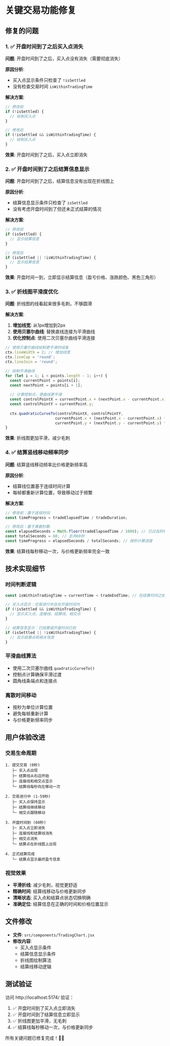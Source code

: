 # 关键交易功能修复

## 修复的问题

### 1. ✅ 开盘时间到了之后买入点消失
**问题**: 开盘时间到了之后，买入点没有消失（需要彻底消失）

**原因分析**: 
- 买入点显示条件只检查了 `!isSettled`
- 没有检查交易时间 `isWithinTradingTime`

**解决方案**:
```javascript
// 修改前
if (!isSettled) {
  // 绘制买入点
}

// 修改后
if (!isSettled && isWithinTradingTime) {
  // 绘制买入点
}
```

**效果**: 开盘时间到了之后，买入点立即消失

### 2. ✅ 开盘时间到了之后结算信息显示
**问题**: 开盘时间到了之后，结算信息没有出现在折线图上

**原因分析**: 
- 结算信息显示条件只检查了 `isSettled`
- 没有考虑开盘时间到了但还未正式结算的情况

**解决方案**:
```javascript
// 修改前
if (isSettled) {
  // 显示结算信息
}

// 修改后
if (isSettled || !isWithinTradingTime) {
  // 显示结算信息
}
```

**效果**: 开盘时间一到，立即显示结算信息（盈亏价格、涨跌颜色、黑色三角形）

### 3. ✅ 折线图平滑度优化
**问题**: 折线图的线看起来很多毛刺，不够圆滑

**解决方案**:
1. **增加线宽**: 从1px增加到2px
2. **使用贝塞尔曲线**: 替换直线连接为平滑曲线
3. **优化控制点**: 使用二次贝塞尔曲线平滑连接

```javascript
// 使用贝塞尔曲线绘制更平滑的线条
ctx.lineWidth = 2; // 增加线宽
ctx.lineCap = 'round';
ctx.lineJoin = 'round';

// 绘制平滑曲线
for (let i = 1; i < points.length - 1; i++) {
  const currentPoint = points[i];
  const nextPoint = points[i + 1];
  
  // 计算控制点，使曲线更平滑
  const controlPointX = currentPoint.x + (nextPoint.x - currentPoint.x) * 0.5;
  const controlPointY = currentPoint.y;
  
  ctx.quadraticCurveTo(controlPointX, controlPointY, 
                      currentPoint.x + (nextPoint.x - currentPoint.x) * 0.5, 
                      currentPoint.y + (nextPoint.y - currentPoint.y) * 0.5);
}
```

**效果**: 折线图更加平滑，减少毛刺

### 4. ✅ 结算竖线移动频率同步
**问题**: 结算竖线移动频率比价格更新频率高

**原因分析**: 
- 结算线位置基于连续时间计算
- 每帧都重新计算位置，导致移动过于频繁

**解决方案**:
```javascript
// 修改前：基于连续时间
const timeProgress = tradeElapsedTime / tradeDuration;

// 修改后：基于离散秒数
const elapsedSeconds = Math.floor(tradeElapsedTime / 1000); // 已过去的秒数
const totalSeconds = 60; // 总共60秒
const timeProgress = elapsedSeconds / totalSeconds; // 按秒计算进度
```

**效果**: 结算线每秒移动一次，与价格更新频率完全一致

## 技术实现细节

### 时间判断逻辑
```javascript
const isWithinTradingTime = currentTime < tradeEndTime; // 在结算时间之前

// 买入点显示：交易进行中且在开盘时间内
if (!isSettled && isWithinTradingTime) {
  // 显示买入点、连接线、结算线、相交点
}

// 结算信息显示：已结算或开盘时间已到
if (isSettled || !isWithinTradingTime) {
  // 显示结算点和相关信息
}
```

### 平滑曲线算法
- 使用二次贝塞尔曲线 `quadraticCurveTo()`
- 控制点计算确保平滑过渡
- 圆角线条端点和连接点

### 离散时间移动
- 按秒为单位计算位置
- 避免每帧重新计算
- 与价格更新频率同步

## 用户体验改进

### 交易生命周期
```
1. 提交交易 (0秒)
   ├─ 买入点出现
   ├─ 结算线从右边开始
   ├─ 连接线和相交点显示
   └─ 结算线每秒向左移动一次

2. 交易进行中 (1-59秒)
   ├─ 买入点保持显示
   ├─ 结算线继续移动
   └─ 相交点跟随移动

3. 开盘时间到 (60秒)
   ├─ 买入点立即消失
   ├─ 连接线和结算线消失
   ├─ 相交点消失
   └─ 结算点在折线图上出现

4. 正式结算完成
   └─ 结算点显示最终盈亏信息
```

### 视觉效果
- **平滑折线**: 减少毛刺，视觉更舒适
- **精确时间**: 结算线移动与价格更新同步
- **清晰状态**: 买入点和结算点状态切换明确
- **准确定位**: 结算信息在正确的时间和价格位置显示

## 文件修改
- **文件**: `src/components/TradingChart.jsx`
- **修改内容**: 
  - 买入点显示条件
  - 结算信息显示条件
  - 折线图绘制算法
  - 结算线移动逻辑

## 测试验证
访问 http://localhost:5174/ 验证：
1. ✅ 开盘时间到了买入点立即消失
2. ✅ 开盘时间到了结算信息立即显示
3. ✅ 折线图更加平滑，无毛刺
4. ✅ 结算线每秒移动一次，与价格更新同步

所有关键问题已修复完成！💪🏻
